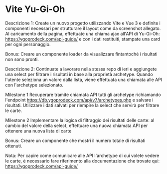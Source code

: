 # Vite Yu-Gi-Oh

Descrizione 1:
Create un nuovo progetto utilizzando Vite e Vue 3 e definite i componenti necessari per strutturare il layout come da screenshot allegato.
Al caricamento della pagina, effettuate una chiama ajax all'API di Yu-Gi-Oh:
https://ygoprodeck.com/api-guide/
e con i dati restituiti, stampate una card per ogni personaggio.

Bonus:
Creare un componente loader da visualizzare fintantoché i risultati non sono pronti.

Descrizione 2:
Continuate a lavorare nella stessa repo di ieri e aggiungete una select per filtrare i risultati in base alla proprietà archetype.
Quando l'utente seleziona un valore dalla lista, viene effettuata una chiamata alle API con l'archetype selezionato.

Milestone 1
Recuperare tramite chiamata API tutti gli archetype richiamando l'endpoint https://db.ygoprodeck.com/api/v7/archetypes.php e salvare i risultati. Utilizzare i dati salvati per riempire la select che servirà per filtrare le carte.

Milestone 2
Implementare la logica di filtraggio dei risultati delle carte: al cambio del valore della select, effettuare una nuova chiamata API per ottenere una nuova lista di carte

Bonus:
Creare un componente che mostri il numero totale di risultati ottenuti.

Nota:
Per capire come comunicare alle API l'archetype di cui volete vedere le carte, è necessario fare riferimento alla documentazione che trovate qui: https://ygoprodeck.com/api-guide/